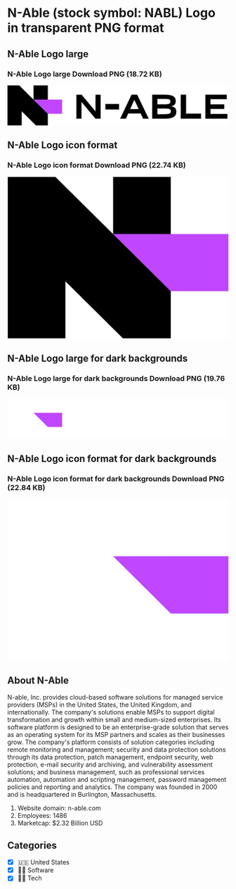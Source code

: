 # N-Able (stock symbol: NABL) Logo in transparent PNG format

## N-Able Logo large

### N-Able Logo large Download PNG (18.72 KB)

![N-Able Logo large Download PNG (18.72 KB)](/img/orig/NABL_BIG-ab085fb0.png)

## N-Able Logo icon format

### N-Able Logo icon format Download PNG (22.74 KB)

![N-Able Logo icon format Download PNG (22.74 KB)](/img/orig/NABL-f73d1b0f.png)

## N-Able Logo large for dark backgrounds

### N-Able Logo large for dark backgrounds Download PNG (19.76 KB)

![N-Able Logo large for dark backgrounds Download PNG (19.76 KB)](/img/orig/NABL_BIG.D-bea9131f.png)

## N-Able Logo icon format for dark backgrounds

### N-Able Logo icon format for dark backgrounds Download PNG (22.84 KB)

![N-Able Logo icon format for dark backgrounds Download PNG (22.84 KB)](/img/orig/NABL.D-6f74edbb.png)

## About N-Able

N-able, Inc. provides cloud-based software solutions for managed service providers (MSPs) in the United States, the United Kingdom, and internationally. The company's solutions enable MSPs to support digital transformation and growth within small and medium-sized enterprises. Its software platform is designed to be an enterprise-grade solution that serves as an operating system for its MSP partners and scales as their businesses grow. The company's platform consists of solution categories including remote monitoring and management; security and data protection solutions through its data protection, patch management, endpoint security, web protection, e-mail security and archiving, and vulnerability assessment solutions; and business management, such as professional services automation, automation and scripting management, password management policies and reporting and analytics. The company was founded in 2000 and is headquartered in Burlington, Massachusetts.

1. Website domain: n-able.com
2. Employees: 1486
3. Marketcap: $2.32 Billion USD


## Categories
- [x] 🇺🇸 United States
- [x] 👨‍💻 Software
- [x] 👩‍💻 Tech
